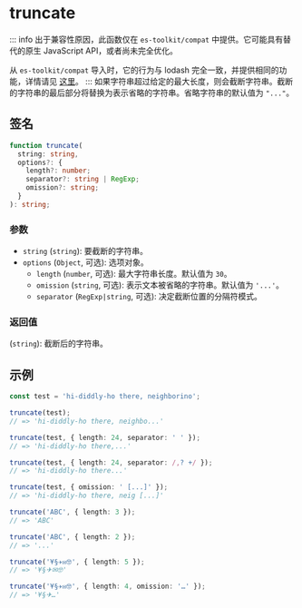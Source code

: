 # truncate

::: info
出于兼容性原因，此函数仅在 `es-toolkit/compat` 中提供。它可能具有替代的原生 JavaScript API，或者尚未完全优化。

从 `es-toolkit/compat` 导入时，它的行为与 lodash 完全一致，并提供相同的功能，详情请见 [这里](../../../compatibility.md)。
:::
如果字符串超过给定的最大长度，则会截断字符串。截断的字符串的最后部分将替换为表示省略的字符串。省略字符串的默认值为 `"..."`。

## 签名

```typescript
function truncate(
  string: string,
  options?: {
    length?: number;
    separator?: string | RegExp;
    omission?: string;
  }
): string;
```

### 参数

- `string` (`string`): 要截断的字符串。
- `options` (`Object`, 可选): 选项对象。
  - `length` (`number`, 可选): 最大字符串长度。默认值为 `30`。
  - `omission` (`string`, 可选): 表示文本被省略的字符串。默认值为 `'...'`。
  - `separator` (`RegExp|string`, 可选): 决定截断位置的分隔符模式。

### 返回值

(`string`): 截断后的字符串。

## 示例

```typescript
const test = 'hi-diddly-ho there, neighborino';

truncate(test);
// => 'hi-diddly-ho there, neighbo...'

truncate(test, { length: 24, separator: ' ' });
// => 'hi-diddly-ho there,...'

truncate(test, { length: 24, separator: /,? +/ });
// => 'hi-diddly-ho there...'

truncate(test, { omission: ' [...]' });
// => 'hi-diddly-ho there, neig [...]'

truncate('ABC', { length: 3 });
// => 'ABC'

truncate('ABC', { length: 2 });
// => '...'

truncate('¥§✈✉🤓', { length: 5 });
// => '¥§✈✉🤓'

truncate('¥§✈✉🤓', { length: 4, omission: '…' });
// => '¥§✈…'
```
